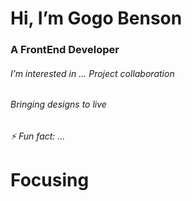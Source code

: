 <h1>Hi, I’m Gogo Benson</h1> 
<h3>A FrontEnd Developer</h3>
<h6> I’m interested in ... Project collaboration</h6>
<h6>Bringing designs to live
</h6> 
<h6>⚡ Fun fact: ... <h1>Focusing</h1></h6>




